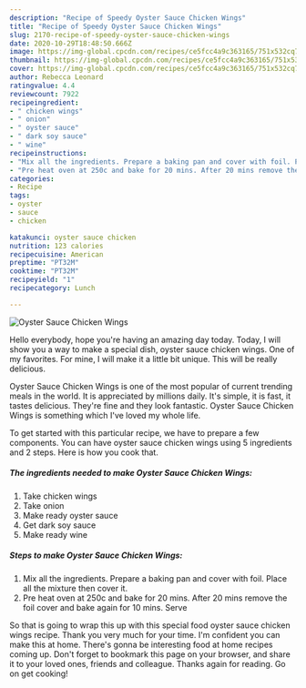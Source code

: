 ```yaml
---
description: "Recipe of Speedy Oyster Sauce Chicken Wings"
title: "Recipe of Speedy Oyster Sauce Chicken Wings"
slug: 2170-recipe-of-speedy-oyster-sauce-chicken-wings
date: 2020-10-29T18:48:50.666Z
image: https://img-global.cpcdn.com/recipes/ce5fcc4a9c363165/751x532cq70/oyster-sauce-chicken-wings-recipe-main-photo.jpg
thumbnail: https://img-global.cpcdn.com/recipes/ce5fcc4a9c363165/751x532cq70/oyster-sauce-chicken-wings-recipe-main-photo.jpg
cover: https://img-global.cpcdn.com/recipes/ce5fcc4a9c363165/751x532cq70/oyster-sauce-chicken-wings-recipe-main-photo.jpg
author: Rebecca Leonard
ratingvalue: 4.4
reviewcount: 7922
recipeingredient:
- " chicken wings"
- " onion"
- " oyster sauce"
- " dark soy sauce"
- " wine"
recipeinstructions:
- "Mix all the ingredients. Prepare a baking pan and cover with foil. Place all the mixture then cover it."
- "Pre heat oven at 250c and bake for 20 mins. After 20 mins remove the foil cover and bake again for 10 mins. Serve"
categories:
- Recipe
tags:
- oyster
- sauce
- chicken

katakunci: oyster sauce chicken 
nutrition: 123 calories
recipecuisine: American
preptime: "PT32M"
cooktime: "PT32M"
recipeyield: "1"
recipecategory: Lunch

---
```



![Oyster Sauce Chicken Wings](https://img-global.cpcdn.com/recipes/ce5fcc4a9c363165/751x532cq70/oyster-sauce-chicken-wings-recipe-main-photo.jpg)

Hello everybody, hope you're having an amazing day today. Today, I will show you a way to make a special dish, oyster sauce chicken wings. One of my favorites. For mine, I will make it a little bit unique. This will be really delicious.



Oyster Sauce Chicken Wings is one of the most popular of current trending meals in the world. It is appreciated by millions daily. It's simple, it is fast, it tastes delicious. They're fine and they look fantastic. Oyster Sauce Chicken Wings is something which I've loved my whole life.


To get started with this particular recipe, we have to prepare a few components. You can have oyster sauce chicken wings using 5 ingredients and 2 steps. Here is how you cook that.

<!--inarticleads1-->

##### The ingredients needed to make Oyster Sauce Chicken Wings:

1. Take  chicken wings
1. Take  onion
1. Make ready  oyster sauce
1. Get  dark soy sauce
1. Make ready  wine




<!--inarticleads2-->

##### Steps to make Oyster Sauce Chicken Wings:

1. Mix all the ingredients. Prepare a baking pan and cover with foil. Place all the mixture then cover it.
1. Pre heat oven at 250c and bake for 20 mins. After 20 mins remove the foil cover and bake again for 10 mins. Serve




So that is going to wrap this up with this special food oyster sauce chicken wings recipe. Thank you very much for your time. I'm confident you can make this at home. There's gonna be interesting food at home recipes coming up. Don't forget to bookmark this page on your browser, and share it to your loved ones, friends and colleague. Thanks again for reading. Go on get cooking!
